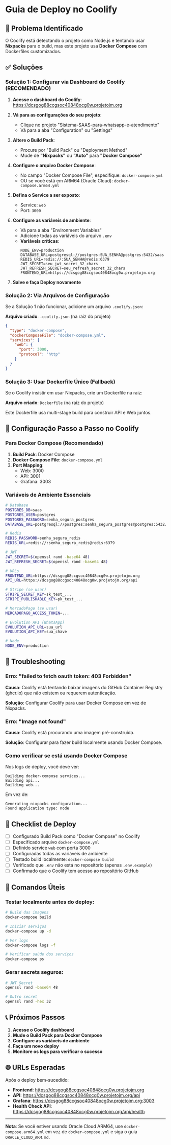 # Guia de Deploy no Coolify

## 🚨 Problema Identificado

O Coolify está detectando o projeto como Node.js e tentando usar **Nixpacks** para o build, mas este projeto usa **Docker Compose** com Dockerfiles customizados.

## ✅ Soluções

### Solução 1: Configurar via Dashboard do Coolify (RECOMENDADO)

1. **Acesse o dashboard do Coolify**: https://dcsgog88ccgsoc40848ocg0w.projetojm.org

2. **Vá para as configurações do seu projeto**:
   - Clique no projeto "Sistema-SAAS-para-whatsapp-e-atendimento"
   - Vá para a aba "Configuration" ou "Settings"

3. **Altere o Build Pack**:
   - Procure por "Build Pack" ou "Deployment Method"
   - Mude de **"Nixpacks"** ou **"Auto"** para **"Docker Compose"**
   
4. **Configure o arquivo Docker Compose**:
   - No campo "Docker Compose File", especifique: `docker-compose.yml`
   - OU se você está em ARM64 (Oracle Cloud): `docker-compose.arm64.yml`

5. **Defina o Service a ser exposto**:
   - Service: `web`
   - Port: `3000`

6. **Configure as variáveis de ambiente**:
   - Vá para a aba "Environment Variables"
   - Adicione todas as variáveis do arquivo `.env`
   - **Variáveis críticas**:
     ```
     NODE_ENV=production
     DATABASE_URL=postgresql://postgres:SUA_SENHA@postgres:5432/saas
     REDIS_URL=redis://:SUA_SENHA@redis:6379
     JWT_SECRET=seu_jwt_secret_32_chars
     JWT_REFRESH_SECRET=seu_refresh_secret_32_chars
     FRONTEND_URL=https://dcsgog88ccgsoc40848ocg0w.projetojm.org
     ```

7. **Salve e faça Deploy novamente**

### Solução 2: Via Arquivos de Configuração

Se a Solução 1 não funcionar, adicione um arquivo `.coolify.json`:

**Arquivo criado**: `.coolify.json` (na raiz do projeto)

```json
{
  "type": "docker-compose",
  "dockerComposeFile": "docker-compose.yml",
  "services": {
    "web": {
      "port": 3000,
      "protocol": "http"
    }
  }
}
```

### Solução 3: Usar Dockerfile Único (Fallback)

Se o Coolify insistir em usar Nixpacks, crie um Dockerfile na raiz:

**Arquivo criado**: `Dockerfile` (na raiz do projeto)

Este Dockerfile usa multi-stage build para construir API e Web juntos.

## 🔧 Configuração Passo a Passo no Coolify

### Para Docker Compose (Recomendado)

1. **Build Pack**: Docker Compose
2. **Docker Compose File**: `docker-compose.yml`
3. **Port Mapping**: 
   - Web: 3000
   - API: 3001
   - Grafana: 3003

### Variáveis de Ambiente Essenciais

```bash
# Database
POSTGRES_DB=saas
POSTGRES_USER=postgres
POSTGRES_PASSWORD=senha_segura_postgres
DATABASE_URL=postgresql://postgres:senha_segura_postgres@postgres:5432/saas

# Redis
REDIS_PASSWORD=senha_segura_redis
REDIS_URL=redis://:senha_segura_redis@redis:6379

# JWT
JWT_SECRET=$(openssl rand -base64 48)
JWT_REFRESH_SECRET=$(openssl rand -base64 48)

# URLs
FRONTEND_URL=https://dcsgog88ccgsoc40848ocg0w.projetojm.org
API_URL=https://dcsgog88ccgsoc40848ocg0w.projetojm.org/api

# Stripe (se usar)
STRIPE_SECRET_KEY=sk_test_...
STRIPE_PUBLISHABLE_KEY=pk_test_...

# MercadoPago (se usar)
MERCADOPAGO_ACCESS_TOKEN=...

# Evolution API (WhatsApp)
EVOLUTION_API_URL=sua_url
EVOLUTION_API_KEY=sua_chave

# Node
NODE_ENV=production
```

## 🐛 Troubleshooting

### Erro: "failed to fetch oauth token: 403 Forbidden"

**Causa**: Coolify está tentando baixar imagens do GitHub Container Registry (ghcr.io) que não existem ou requerem autenticação.

**Solução**: Configurar Coolify para usar Docker Compose em vez de Nixpacks.

### Erro: "Image not found"

**Causa**: Coolify está procurando uma imagem pré-construída.

**Solução**: Configurar para fazer build localmente usando Docker Compose.

### Como verificar se está usando Docker Compose

Nos logs de deploy, você deve ver:
```
Building docker-compose services...
Building api...
Building web...
```

Em vez de:
```
Generating nixpacks configuration...
Found application type: node
```

## 📝 Checklist de Deploy

- [ ] Configurado Build Pack como "Docker Compose" no Coolify
- [ ] Especificado arquivo `docker-compose.yml`
- [ ] Definido service `web` com porta 3000
- [ ] Configuradas todas as variáveis de ambiente
- [ ] Testado build localmente: `docker-compose build`
- [ ] Verificado que `.env` não está no repositório (apenas `.env.example`)
- [ ] Confirmado que o Coolify tem acesso ao repositório GitHub

## 🚀 Comandos Úteis

### Testar localmente antes do deploy:

```bash
# Build das imagens
docker-compose build

# Iniciar serviços
docker-compose up -d

# Ver logs
docker-compose logs -f

# Verificar saúde dos serviços
docker-compose ps
```

### Gerar secrets seguros:

```bash
# JWT Secret
openssl rand -base64 48

# Outro secret
openssl rand -hex 32
```

## 📞 Próximos Passos

1. **Acesse o Coolify dashboard**
2. **Mude o Build Pack para Docker Compose**
3. **Configure as variáveis de ambiente**
4. **Faça um novo deploy**
5. **Monitore os logs para verificar o sucesso**

## 🌐 URLs Esperadas

Após o deploy bem-sucedido:

- **Frontend**: https://dcsgog88ccgsoc40848ocg0w.projetojm.org
- **API**: https://dcsgog88ccgsoc40848ocg0w.projetojm.org/api
- **Grafana**: https://dcsgog88ccgsoc40848ocg0w.projetojm.org:3003
- **Health Check API**: https://dcsgog88ccgsoc40848ocg0w.projetojm.org/api/health

---

**Nota**: Se você estiver usando Oracle Cloud ARM64, use `docker-compose.arm64.yml` em vez de `docker-compose.yml` e siga o guia `ORACLE_CLOUD_ARM.md`.
